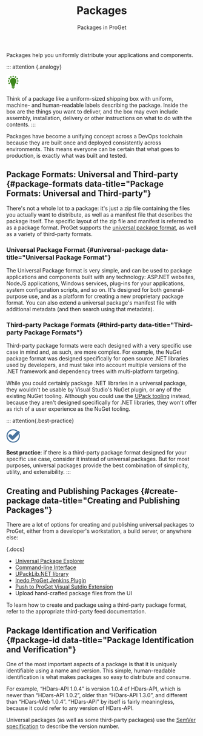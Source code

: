 ﻿---
title: Packages
subtitle: Packages in ProGet
sequence: 100
keywords: proget, packages

---
Packages help you uniformly distribute your applications and components.

::: attention {.analogy}

![](/resources/images/icons/analogy.png)

Think of a package like a uniform-sized shipping box with uniform, machine- and human-readable labels describing the package. Inside the box are the things you want to deliver, and the box may even include assembly, installation, delivery or other instructions on what to do with the contents.
:::

Packages have become a unifying concept across a DevOps toolchain because they are built once and deployed consistently across environments. This means everyone can be certain that what goes to production, is exactly what was built and tested.

## Package Formats: Universal and Third-party {#package-formats data-title="Package Formats: Universal and Third-party"}

There's not a whole lot to a package: it's just a zip file containing the files you actually want to distribute, as well as a manifest file that describes the package itself. The specific layout of the zip file and manifest is referred to as a package format. ProGet supports the [universal package format](/support/documentation/upack/universal-packages/package-format), as well as a variety of third-party formats.

### Universal Package Format {#universal-package data-title="Universal Package Format"}

The Universal Package format is very simple, and can be used to package applications and components built with any technology: ASP.NET websites, NodeJS applications, Windows services, plug-ins for your applications, system configuration scripts, and so on. It's designed for both general-purpose use, and as a platform for creating a new proprietary package format. You can also extend a universal package's manifest file with additional metadata (and then search using that metadata).

### Third-party Package Formats {#third-party data-title="Third-party Package Formats"}

Third-party package formats were each designed with a very specific use case in mind and, as such, are more complex. For example, the NuGet package format was designed specifically for open source .NET libraries used by developers, and must take into account multiple versions of the .NET framework and dependency trees with multi-platform targeting.

While you could certainly package .NET libraries in a universal package, they wouldn't be usable by Visual Studio's NuGet plugin, or any of the existing NuGet tooling. Although you could use the [UPack tooling](/upack) instead, because they aren't designed specifically for .NET libraries, they won't offer as rich of a user experience as the NuGet tooling.

::: attention{.best-practice}

![](/resources/images/icons/best-practices.png)

**Best practice**: if there is a third-party package format designed for your specific use case, consider it instead of universal packages. But for most purposes, universal packages provide the best combination of simplicity, utility, and extensibility.
:::

## Creating and Publishing Packages {#create-package data-title="Creating and Publishing Packages"}

There are a lot of options for creating and publishing universal packages to ProGet, either from a developer's workstation, a build server, or anywhere else:

{.docs}
- [Universal Package Explorer](/support/documentation/upack/upe)
- [Command-line Interface](/support/documentation/upack/upack-cli)   
- [UPackLib.NET library](/support/documentation/upack/upacklib-net)
- [Inedo ProGet Jenkins Plugin](/den/proget/jenkinsplugin)
- [Push to ProGet Visual Sutdio Extension](/den/proget/visualstudio)
- Upload hand-crafted package files from the UI

To learn how to create and package using a third-party package format, refer to the appropriate third-party feed documentation.

## Package Identification and Verification {#package-id data-title="Package Identification and Verification"}

One of the most important aspects of a package is that it is uniquely identifiable using a name and version. This simple, human-readable identification is what makes packages so easy to distribute and consume.

For example, “HDars-API 1.0.4” is version 1.0.4 of HDars-API, which is newer than “HDars-API 1.0.2”, older than “HDars-API 1.3.0”, and different than “HDars-Web 1.0.4”. “HDars-API” by itself is fairly meaningless, because it could refer to any version of HDars-API.

Universal packages (as well as some third-party packages) use the [SemVer specification](http://www.semver.org) to describe the version number.
